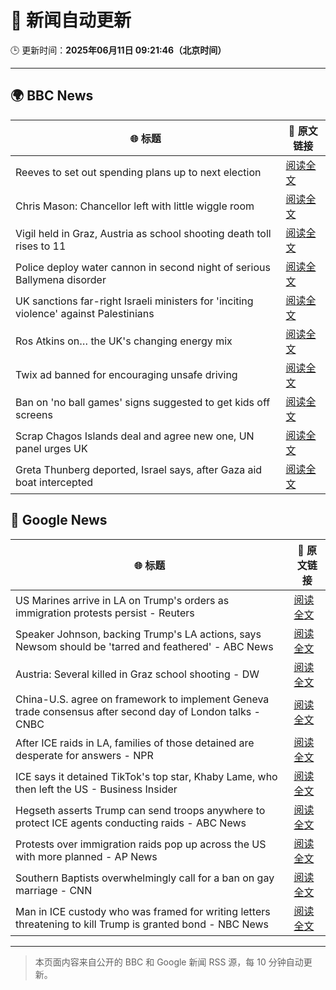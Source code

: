 # 🧠 新闻自动更新

🕒 更新时间：**2025年06月11日 09:21:46（北京时间）**

---

## 🌍 BBC News

| 🌐 标题 | 🔗 原文链接 |
|--------|-------------|
| Reeves to set out spending plans up to next election | [阅读全文](https://www.bbc.com/news/articles/cpvke7yzeyeo) |
| Chris Mason: Chancellor left with little wiggle room | [阅读全文](https://www.bbc.com/news/articles/c9q0rd1x5l5o) |
| Vigil held in Graz, Austria as school shooting death toll rises to 11 | [阅读全文](https://www.bbc.com/news/articles/ced27g4e6xwo) |
| Police deploy water cannon in second night of serious Ballymena disorder | [阅读全文](https://www.bbc.com/news/articles/c0k3le25r8ro) |
| UK sanctions far-right Israeli ministers for 'inciting violence' against Palestinians | [阅读全文](https://www.bbc.com/news/articles/c8xgk1ek19lo) |
| Ros Atkins on… the UK's changing energy mix | [阅读全文](https://www.bbc.com/news/videos/c5yxd7ry2n7o) |
| Twix ad banned for encouraging unsafe driving | [阅读全文](https://www.bbc.com/news/articles/c5y5ez8189lo) |
| Ban on 'no ball games' signs suggested to get kids off screens | [阅读全文](https://www.bbc.com/news/articles/c39xegx41xko) |
| Scrap Chagos Islands deal and agree new one, UN panel urges UK | [阅读全文](https://www.bbc.com/news/articles/cyvmz0q0335o) |
| Greta Thunberg deported, Israel says, after Gaza aid boat intercepted | [阅读全文](https://www.bbc.com/news/articles/c5y264x3nnno) |

## 📰 Google News

| 🌐 标题 | 🔗 原文链接 |
|--------|-------------|
| US Marines arrive in LA on Trump's orders as immigration protests persist - Reuters | [阅读全文](https://news.google.com/rss/articles/CBMirwFBVV95cUxObXRCVlZXemc2aEp5T1gwNG1lbFk0bkpDWnFpYVdoUjFCNktHUmRsZGxGTDdGTGNDY2RwdjRuRFhHbnd0Uk12SDZ3NmVFdHQ1TEhaMkNpM0YwT2pheU1oZTU5LV9QR3NWQWUxdnA2UHRRSWxOaVU5MXZhZ0JtUXJtY01VNGxUYXlTazZxLVFTZ3dfQkswcnFDVnljTHFEWjR2aDhFZW9MdUJmNkc2LURR?oc=5) |
| Speaker Johnson, backing Trump's LA actions, says Newsom should be 'tarred and feathered' - ABC News | [阅读全文](https://news.google.com/rss/articles/CBMiqgFBVV95cUxQMjBSMDRvRHBQV1hCSUNtV201QnhMZjRKWnlEVG9rYTV2X3poRXkxY1FGS2dPMlRaUG5vQnNKSFpiNElaNnFzaWZlWXdtOGZqSzNobUw5TEtLYzNQSFltSGdYT1ZXcV9ycmQ1bXNxdVF5aWt4eEdmUENERlpmUkFnLVg0VUtEWEZQd0xGaE4tQ0JrcUFNbmQ0TElZcU5mWXd4NjhaajVfMEZRd9IBrwFBVV95cUxONWxkMElkeUFwX2RvTDFpT1pGR1pid1ZGdlU4aDlxWjBQNmNkZkNLS0pQdXk4YWg5RUh5RjVOemxlcXBndUg5WEcwYVJVNnJiY1VZOEZqSnRvaXE2NVJDZzJSaUEzeXlBaE1NdTBJS0k4MXFmT050NVVWRW1wd0F2VmpfYXJkRkk4R3QzZlhXb0JpMGU1OGE4RV9EQ2N6X090VmMyYkpFdUpLQVo0dDY4?oc=5) |
| Austria: Several killed in Graz school shooting - DW | [阅读全文](https://news.google.com/rss/articles/CBMihgFBVV95cUxQQkxkdVpyNGhmcnRaV2ktYmtZRlpOc0lZajIzRjdQSjExQXM4dUNXTTgyVlVYWTV1VXg0SnliYy1icFFaRVBDQl91QjJyS0x6ZElOYlVWOGRuTjJ2cmJ4bWd4TzNqVkVBNTdoM2ZjODd4bmtWU3BscnVsaFI2YkhsanNOaWFCUdIBhgFBVV95cUxQb21KeGV0VDcxTHZvOFdrXzVwelpuS1VHbUhNWXBwWXpDM21UdzNqdm5OSXFiM1hMXzJlbnI5dE1ibS14OGltQzl2NTBqNzJwdXpTSzd1R0NRVm11RnZBSUt5ZUFuYklWZDVnX2YweVE5RUhXU2E4MXVoazRlVnhnSDZubHFsUQ?oc=5) |
| China-U.S. agree on framework to implement Geneva trade consensus after second day of London talks - CNBC | [阅读全文](https://news.google.com/rss/articles/CBMiowFBVV95cUxPSDU2bVZfZXlqeU5saWNhMS1zbXJuNEFjSVc5dTR3MFZnOUZqYVFQckhLeEtnRC1ibEd6dlZxXzJBMktEQ1BrWGlhSEJYdXppSFkzaWtIZ1RqYm1jUmZKVm9sQWQ1X284cUFPbFkyM1RhZlJISEJfeFliakJDcEpkTHY1UTlDd0w3V05ReXU4NXZEcExfWUtBUFQyX24wS083TEZZ?oc=5) |
| After ICE raids in LA, families of those detained are desperate for answers - NPR | [阅读全文](https://news.google.com/rss/articles/CBMijwFBVV95cUxPYnpLRmN3M04xM0h1LWNfVUNoWWlYdHhkM2NOaXFWenhpRE9rUnRNcXRlMUF4TGo4VkNfRXpjb254TXRSdEN2X2dabDdneDFqcXRhWkw4WDBlVk5xY2puRzllYUgwRWhSX1lnRkNHc3F5eVFIa3RFaWl3a2RURU8tUE9KM1Q2aUgwMGh6amd6WQ?oc=5) |
| ICE says it detained TikTok's top star, Khaby Lame, who then left the US - Business Insider | [阅读全文](https://news.google.com/rss/articles/CBMihgFBVV95cUxQaEQyaENpWUVza2R4RkJEdVhiTjBMMVliLVZ3RHdBTjk2ZnJGOXZ6RkJJNC1aOHZCSEphdmtheVRSSkRBNkpla3VLTXp0SlNMbEFDZDd1ZmNzSGFQSGVkLUhMUkdLMFFPTXdjU3FRX1owN2p0dktTbVpKNU5iVGFPUkViek1uQQ?oc=5) |
| Hegseth asserts Trump can send troops anywhere to protect ICE agents conducting raids - ABC News | [阅读全文](https://news.google.com/rss/articles/CBMipAFBVV95cUxNbzRQR01zeHYwRnBNdVFmZ0hVRnRHMksxWjc4NlB0Q1RIeVhNRnlSdHRRQ1dWZHJYa0lxQjhwWE1hWXhwMmlXLUstQ1pPXzIzeW5aYjlGRl9YY2ZkQVZRdzRkTkJ6al90bEFReml3QUZSNXA4MVN6QWNrVHlIU2I3X05YWHJHSUtPV1YyOGRGbFV3Y0xTNkJwODNzcU1Xd0pwY0RMbNIBqgFBVV95cUxOa3phS0hFMERGcWp4NFp6Q19DbWhyTm1tVm1ONTNKYmx4RmhmTnJlb3o5RExPV3JQcmVKeE1sYWZqWnpFcHozR09leER0TnJlb0NRRHdYLWJ0RE9uNFJqZlp3Rll5SmwxQkxsUkZIQi1LdUVxLW9mbk1JanVDQ3NNNExMdVBYQl9lUloySV8xWENxVXFacGFWcjlQeUI2dE0zTGdfN0lFSDY2dw?oc=5) |
| Protests over immigration raids pop up across the US with more planned - AP News | [阅读全文](https://news.google.com/rss/articles/CBMimwFBVV95cUxQd25Sd1UyNVgzOUQyS3MxZnNva0dhcmZjbUhJTGhUSjRITDRfVFJldGFOQkhBcXdvZXVodWlmOEpKLWF6NmhDQ1N1cnhUZGNRVk9wV2dzbDBEWVltVE9PR29LQXgyX2hWUlBjczlsWlhtSnhWeURrTlZwZkRVMnNUbWNrNU1vNjQ0cVlnOTIzNm1mSGFnejZMUWx1cw?oc=5) |
| Southern Baptists overwhelmingly call for a ban on gay marriage - CNN | [阅读全文](https://news.google.com/rss/articles/CBMifkFVX3lxTE9kdHMtRDc4RmpWdVpseE5WbEpwRmhMOXdVQnBXQ0pfaU1mQ192SDE5NHJVV1lSYlJrNkdhT1Y4cTY2NmVqM1JiNmo4bUxmSWZZcW5BTlFwLUs1Z0xNWmhPbE9KNTFGSDI1RzJ3cHZwak1vRFlMMFpleVhxX2puUdIBgwFBVV95cUxPckRCdHhQQms2QmZkX0IyRDZRS1JOcGVWeEFmcTNtWWFEY2xidWhkUjBlSko4NEFUY1g0NHpDdjhuS2hicjR2dmI1LVFUMzIzTjJCcjBONndmeUtRcmtBSGZwM1RZbWhyOWZUUmtvQVNCVXRwNkc4YjdVUWtmYnRXR2hKdw?oc=5) |
| Man in ICE custody who was framed for writing letters threatening to kill Trump is granted bond - NBC News | [阅读全文](https://news.google.com/rss/articles/CBMiugFBVV95cUxQNW9jb3ZaSjM5UjI1Q2UwMTBRdXU0b25TaHFoUXhMRlE4ODFYd2UyT185RFJ6RC1IQUtTd0dXdURqNTZmSXA1Tk9IcHpvZlU3T2NHUHFRUGo3bWtDLURvbF9MMlprdnZKWkpmZENVTVdoM2dDemk4b2lkamR1YzBSRlZIRlBRNlpXdlNUVHZlWFBzRE82VEpkTXRZQ1hPeTJvOU90SHdsTTNMQzNKSHY1TlFhTTFYeWczWUHSAVZBVV95cUxQa0xJZzdhVVlNMXVWaF9xRWlaS01zb3E1bUMwN0NCVnBhUmJOVERHNEtVVV9INWNyVTdWcWJRbzMwc293VER6dXhSTmwzWnEycUNWN05iZw?oc=5) |

---
> 本页面内容来自公开的 BBC 和 Google 新闻 RSS 源，每 10 分钟自动更新。